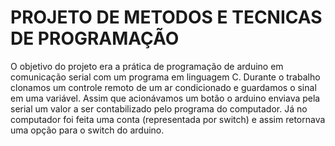# PROJETO DE METODOS E TECNICAS DE PROGRAMAÇÃO
O objetivo do projeto era a prática de programação de arduino em comunicação serial com um programa em linguagem C.
Durante o trabalho clonamos um controle remoto de um ar condicionado e guardamos o sinal em uma variável. Assim que acionávamos um botão o arduino enviava pela serial um valor a ser contabilizado pelo programa do computador. Já no computador foi feita uma conta (representada por switch) e assim retornava uma opção para o switch do arduino.
